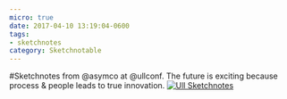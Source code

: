 ```yaml
---
micro: true
date: 2017-04-10 13:19:04-0600
tags:
- sketchnotes
category: Sketchnotable
---
```


#Sketchnotes from @asymco at @ullconf. The future is exciting because process & people leads to true innovation. [![Ull Sketchnotes](https://media.bennorris.org/images/sketchnotable/uploads/2018/31ee9b5432.jpg)](https://media.bennorris.org/images/sketchnotable/uploads/2018/31ee9b5432.jpg)